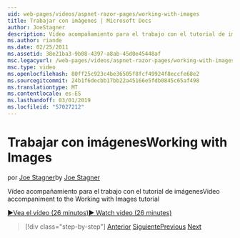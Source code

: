 ```yaml
---
uid: web-pages/videos/aspnet-razor-pages/working-with-images
title: Trabajar con imágenes | Microsoft Docs
author: JoeStagner
description: Vídeo acompañamiento para el trabajo con el tutorial de imágenes
ms.author: riande
ms.date: 02/25/2011
ms.assetid: 38e21ba3-9b08-4397-a8ab-45d0e45448af
msc.legacyurl: /web-pages/videos/aspnet-razor-pages/working-with-images
msc.type: video
ms.openlocfilehash: 80ff25c923c4be36505f8fcf49924f8eccfe68e2
ms.sourcegitcommit: 24b1f6decbb17bb22a45166e5fdb0845c65af498
ms.translationtype: MT
ms.contentlocale: es-ES
ms.lasthandoff: 03/01/2019
ms.locfileid: "57027212"
---
```

<a name="working-with-images"></a><span data-ttu-id="8d32e-103">Trabajar con imágenes</span><span class="sxs-lookup"><span data-stu-id="8d32e-103">Working with Images</span></span>
====================
<span data-ttu-id="8d32e-104">por [Joe Stagner](https://github.com/JoeStagner)</span><span class="sxs-lookup"><span data-stu-id="8d32e-104">by [Joe Stagner](https://github.com/JoeStagner)</span></span>

<span data-ttu-id="8d32e-105">Vídeo acompañamiento para el trabajo con el tutorial de imágenes</span><span class="sxs-lookup"><span data-stu-id="8d32e-105">Video accompaniment to the Working with Images tutorial</span></span>

[<span data-ttu-id="8d32e-106">&#9654;Vea el vídeo (26 minutos)</span><span class="sxs-lookup"><span data-stu-id="8d32e-106">&#9654; Watch video (26 minutes)</span></span>](https://channel9.msdn.com/Blogs/ASP-NET-Site-Videos/working-with-images)

> [!div class="step-by-step"]
> <span data-ttu-id="8d32e-107">[Anterior](working-with-files.md)
> [Siguiente](working-with-video.md)</span><span class="sxs-lookup"><span data-stu-id="8d32e-107">[Previous](working-with-files.md)
[Next](working-with-video.md)</span></span>
